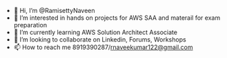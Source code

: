 - 👋 Hi, I’m @RamisettyNaveen
- 👀 I’m interested in hands on projects for AWS SAA and materail for exam preparation
- 🌱 I’m currently learning AWS Solution Architect Associate
- 💞️ I’m looking to collaborate on Linkedin, Forums, Workshops
- 📫 How to reach me 8919390287/rnaveekumar122@gmail.com

<!---
RamisettyNaveen/RamisettyNaveen is a ✨ special ✨ repository because its `README.md` (this file) appears on your GitHub profile.
You can click the Preview link to take a look at your changes.
--->
